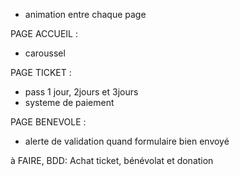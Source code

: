       
- animation entre chaque page

PAGE ACCUEIL :
- caroussel
  
PAGE TICKET :
- pass 1 jour, 2jours et 3jours
- systeme de paiement

PAGE BENEVOLE :
- alerte de validation quand formulaire bien envoyé

à FAIRE, BDD:
Achat ticket, bénévolat et donation
